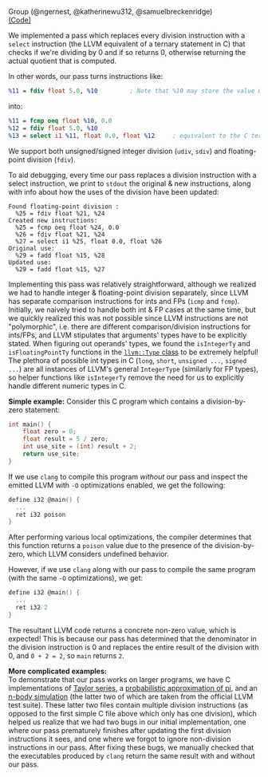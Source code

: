 Group (@ngernest, @katherinewu312, @samuelbreckenridge)          
[(Code)](https://github.com/katherinewu312/cs6120-tasks/tree/main/l7)

We implemented a pass which replaces every division instruction with a `select`
instruction (the LLVM equivalent of a ternary statement in C) that checks if we're dividing by 0 
and if so returns 0, otherwise returning the actual quotient that is computed. 

In other words, our pass turns instructions like:
```llvm
%11 = fdiv float 5.0, %10         ; Note that %10 may store the value 0
``` 
into:
```llvm
%11 = fcmp oeq float %10, 0.0
%12 = fdiv float 5.0, %10
%13 = select i1 %11, float 0.0, float %12     ; equivalent to the C ternary stmt `%13 = (%11 == 0) ? 0 : %12;`
```  
We support both unsigned/signed integer division (`udiv`, `sdiv`) and floating-point division (`fdiv`). 

To aid debugging, every time our pass replaces a division instruction with 
a select instruction, we print to `stdout` the original & new instructions, along with 
info about how the uses of the division have been updated:  
```
Found floating-point division :
  %25 = fdiv float %21, %24
Created new instructions:
  %25 = fcmp oeq float %24, 0.0
  %26 = fdiv float %21, %24
  %27 = select i1 %25, float 0.0, float %26
Original use:
  %29 = fadd float %15, %28
Updated use:
  %29 = fadd float %15, %27
```

Implementing this pass was relatively straightforward, although we realized we 
had to handle integer & floating-point division separately, since LLVM has separate comparison 
instructions for ints and FPs (`icmp` and `fcmp`). Initially, we naively tried to handle both int & FP cases at the same time, but we quickly realized this was not possible since LLVM instructions are not "polymorphic", i.e. there are different comparison/division instructions for ints/FPs, and LLVM stipulates that arguments' types have to be explicitly stated. When figuring out operands' types, we found the `isIntegerTy` and `isFloatingPointTy` functions in the [`llvm::Type` class](https://llvm.org/doxygen/classllvm_1_1Type.html) to be extremely helpful! The plethora of possible int types in C (`long`, `short`, `unsigned ...`, `signed ...`) are all instances of LLVM's general `IntegerType` (similarly for FP types), so helper functions like `isIntegerTy` remove the need for us to explicitly handle different numeric types in C.


**Simple example:**
Consider this C program which contains a division-by-zero statement:
```c
int main() {
    float zero = 0;
    float result = 5 / zero;
    int use_site = (int) result + 2;
    return use_site;	
}
```

If we use `clang` to compile this program *without* our pass and inspect the emitted LLVM with `-O` optimizations enabled, we get the following:

```c
define i32 @main() {
  ...
  ret i32 poison
}
```
After performing various local optimizations, the compiler determines that this function returns a `poison` value due to the presence of the division-by-zero, which LLVM considers undefined behavior.

However, if we use `clang` along with our pass to compile the same program (with the same `-O` optimizations), we get:
```c
define i32 @main() {
  ...
  ret i32 2
}
```
The resultant LLVM code returns a concrete non-zero value, which is expected! This is because our 
pass has determined that the denominator in the division instruction is 0 and replaces
the entire result of the division with 0, and `0 + 2 = 2`, so `main` returns `2`.

**More complicated examples:**         
To demonstrate that our pass works on larger programs, we have C implementations of [Taylor series](./taylor.c), a [probabilistic approximation of pi](./pi.c), and an [n-body simulation](./nbody.c) (the latter two of which are taken from the official LLVM test suite). 
These latter two files contain multiple division instructions (as opposed to the first simple C file above which only has one division), which 
helped us realize that we had two bugs in our initial implementation, one where our pass prematurely finishes after updating the first division instructions it sees, and one where we forgot to ignore non-division instructions in our pass. After fixing these bugs, we manually checked
that the executables produced by `clang` return the same result with and without our pass.




